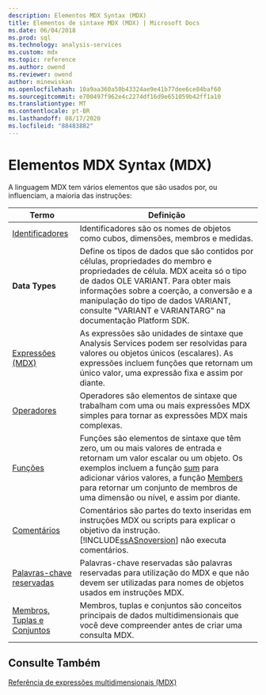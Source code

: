 ```yaml
---
description: Elementos MDX Syntax (MDX)
title: Elementos de sintaxe MDX (MDX) | Microsoft Docs
ms.date: 06/04/2018
ms.prod: sql
ms.technology: analysis-services
ms.custom: mdx
ms.topic: reference
ms.author: owend
ms.reviewer: owend
author: minewiskan
ms.openlocfilehash: 10a9aa360a50b43324ae9e41b77dee6ce84baf60
ms.sourcegitcommit: e700497f962e4c2274df16d9e651059b42ff1a10
ms.translationtype: MT
ms.contentlocale: pt-BR
ms.lasthandoff: 08/17/2020
ms.locfileid: "88483882"
---
```

# <a name="mdx-syntax-elements-mdx"></a>Elementos MDX Syntax (MDX)


  A linguagem MDX tem vários elementos que são usados por, ou influenciam, a maioria das instruções:  
  
|Termo|Definição|  
|----------|----------------|  
|[Identificadores](../mdx/identifiers-mdx.md)|Identificadores são os nomes de objetos como cubos, dimensões, membros e medidas.|  
|**Data Types**|Define os tipos de dados que são contidos por células, propriedades do membro e propriedades de célula. MDX aceita só o tipo de dados OLE VARIANT. Para obter mais informações sobre a coerção, a conversão e a manipulação do tipo de dados VARIANT, consulte "VARIANT e VARIANTARG" na documentação Platform SDK.|  
|[Expressões &#40;MDX&#41;](../mdx/expressions-mdx.md)|As expressões são unidades de sintaxe que Analysis Services podem ser resolvidas para valores ou objetos únicos (escalares). As expressões incluem funções que retornam um único valor, uma expressão fixa e assim por diante.|  
|[Operadores](../mdx/operators-mdx-syntax.md)|Operadores são elementos de sintaxe que trabalham com uma ou mais expressões MDX simples para tornar as expressões MDX mais complexas.|  
|[Funções](../mdx/functions-mdx-syntax.md)|Funções são elementos de sintaxe que têm zero, um ou mais valores de entrada e retornam um valor escalar ou um objeto. Os exemplos incluem a função [sum](../mdx/sum-mdx.md) para adicionar vários valores, a função [Members](../mdx/members-set-mdx.md) para retornar um conjunto de membros de uma dimensão ou nível, e assim por diante.|  
|[Comentários](../mdx/comments-mdx-syntax.md)|Comentários são partes do texto inseridas em instruções MDX ou scripts para explicar o objetivo da instrução. [!INCLUDE[ssASnoversion](../includes/ssasnoversion-md.md)] não executa comentários.|  
|[Palavras-chave reservadas](../mdx/reserved-keywords-mdx-syntax.md)|Palavras-chave reservadas são palavras reservadas para utilização do MDX e que não devem ser utilizadas para nomes de objetos usados em instruções MDX.|  
|[Membros, Tuplas e Conjuntos](https://docs.microsoft.com/analysis-services/multidimensional-models/mdx/working-with-members-tuples-and-sets-mdx)|Membros, tuplas e conjuntos são conceitos principais de dados multidimensionais que você deve compreender antes de criar uma consulta MDX.|  
  
## <a name="see-also"></a>Consulte Também  
 [Referência de expressões multidimensionais &#40;MDX&#41;](../mdx/multidimensional-expressions-mdx-reference.md)  
  
  
